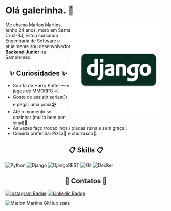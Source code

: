 # Olá galerinha. 👋

<img align="right" src=".github/djn.png" width="300"/> 

Me chamo Marlon Martins, tenho 24 anos, moro em Santa Cruz-RJ, Estou cursando Engenharia de Software e atualmente sou desenvolvedor **Backend Junior** na Samplemed.


## <h2 align="center">✨ Curiosidades ✨</h2>

- Sou fã de Harry Potter ⚯ e jogos de MMORPG ⚔️.
- Gosto de assistir series📺 e pegar uma praia🏖️.
- Até o momento sei cozinhar (muito bem por sinal)🍴.
- As vezes faço trocadilhos / piadas ruins e sem graça!.
- Comida preferida: Pizza🍕 e churrasco🍖.

## <h2 align="center">📋 Skills 📋</h2>

![Python](https://img.shields.io/badge/python-3670A0?style=for-the-badge&logo=python&logoColor=ffdd54)
![Django](https://img.shields.io/badge/django-%23092E20.svg?style=for-the-badge&logo=django&logoColor=white)
![DjangoREST](https://img.shields.io/badge/DJANGO-REST-ff1709?style=for-the-badge&logo=django&logoColor=white&color=ff1709&labelColor=gray)
![Git](https://img.shields.io/badge/git-%23F05033.svg?style=for-the-badge&logo=git&logoColor=white)
![Docker](https://img.shields.io/badge/docker-%230db7ed.svg?style=for-the-badge&logo=docker&logoColor=white)

## <h2 align="center">📧 Contatos 📧</h2>

[![Instagram Badge](https://img.shields.io/badge/@marllondjofficial-2D425E?style=flat&labelColor=2D425E&logo=instagram&logoColor=white&link=https://instagram.com/marllondjofficial)](https://instagram.com/marllondjofficial)
[![Linkedin Badge](https://img.shields.io/badge/Marlon%20Martins-2D425E?style=flat&logo=Linkedin&logoColor=white&link=https://www.linkedin.com/in/marlon-martins-56bb17211/)](https://www.linkedin.com/in/marlon-martins-56bb17211/) 

![Marlon Martins GitHub stats](https://github-readme-stats.vercel.app/api?username=marlonmartins2&show_icons=true&theme=dracula&show_owner=true)
